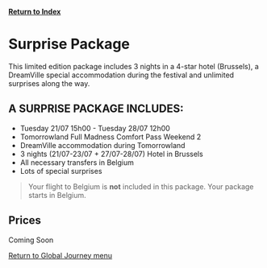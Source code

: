 [**Return to Index**](https://www.reddit.com/r/Tomorrowland/about/wiki/index)

# Surprise Package

This limited edition package includes 3 nights in a 4-star hotel (Brussels), a DreamVille special accommodation during the festival and unlimited surprises along the way.

## **A SURPRISE PACKAGE INCLUDES:**

- Tuesday 21/07 15h00 - Tuesday 28/07 12h00
- Tomorrowland Full Madness Comfort Pass Weekend 2
- DreamVille accommodation during Tomorrowland
- 3 nights (21/07-23/07 + 27/07-28/07) Hotel in Brussels
- All necessary transfers in Belgium
- Lots of special surprises

> Your flight to Belgium is **not** included in this package. Your package starts in Belgium.

## **Prices**
Coming Soon

[Return to Global Journey menu](https://www.reddit.com/r/Tomorrowland/about/wiki/summer/global_journey)